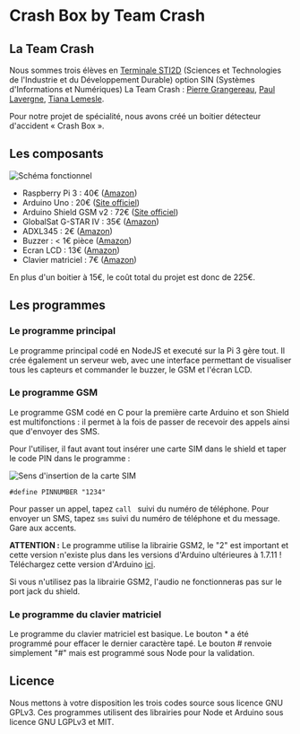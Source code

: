# Crash Box by Team Crash

## La Team Crash

Nous sommes trois élèves en [Terminale STI2D](http://www.onisep.fr/Choisir-mes-etudes/Au-lycee-au-CFA/Au-lycee-general-et-technologique/Les-bacs-technologiques/Le-bac-STI2D-sciences-et-technologies-de-l-industrie-et-du-developpement-durable) (Sciences et Technologies de l'Industrie et du Développement Durable) option SIN (Systèmes d'Informations et Numériques)
La Team Crash : [Pierre Grangereau](https://pierre.grangereau.fr/), [Paul Lavergne](https://pghofficiel.wixsite.com/paul-lavergne), [Tiana Lemesle](https://tianalemesle.github.io/).

Pour notre projet de spécialité, nous avons créé un boitier détecteur d'accident « Crash Box ».

## Les composants

![Schéma fonctionnel](https://cdn.rawgit.com/tianalemesle/crashbox/master/Fonctionnel_v3.1.png)

 - Raspberry Pi 3 : 40€ ([Amazon](https://www.amazon.fr/Raspberry-Pi-Carte-M%C3%A8re-Model/dp/B01CCOXV34/))
 - Arduino Uno : 20€ ([Site officiel](https://store.arduino.cc/arduino-uno-rev3))
 - Arduino Shield GSM v2 : 72€ ([Site officiel](https://store.arduino.cc/arduino-genuino/arduino-genuino-shields/arduino-gsm-shield-2-integrated-antenna))
 - GlobalSat G-STAR IV : 35€ ([Amazon](https://www.amazon.fr/USG-SiRFIV-USB-GPS-Receiver/dp/B008200LHW/))
 - ADXL345 : 2€ ([Amazon](https://www.amazon.fr/SODIAL-ADXL345-Digital-Acceleration-dinclinaison/dp/B00KBPR3E0/))
 - Buzzer : < 1€ pièce ([Amazon](https://www.amazon.fr/industrielle-buzzer-dalarme-avertisseur-sonore/dp/B00W8YEG8S/))
 - Ecran LCD : 13€ ([Amazon](https://www.amazon.fr/SunFounder-Serial-Module-Arduino-Mega2560/dp/B01GPUMP9C/))
 - Clavier matriciel : 7€ ([Amazon](https://www.amazon.fr/Spiratronics-SM2-012-Clavier-matriciel-3x4/dp/B0093Z58VE))

En plus d'un boitier à 15€, le coût total du projet est donc de 225€.

## Les programmes

### Le programme principal

Le programme principal codé en NodeJS et executé sur la Pi 3 gère tout.
Il crée également un serveur web, avec une interface permettant de visualiser tous les capteurs et commander le buzzer, le GSM et l'écran LCD.

### Le programme GSM

Le programme GSM codé en C pour la première carte Arduino et son Shield est multifonctions : il permet à la fois de passer de recevoir des appels ainsi que d'envoyer des SMS.

Pour l'utiliser, il faut avant tout insérer une carte SIM dans le shield et taper le code PIN dans le programme :

![Sens d'insertion de la carte SIM](https://cdn.rawgit.com/tianalemesle/crashbox/master/images/Arduino%20GSM%202.jpg)

    #define PINNUMBER "1234"

Pour passer un appel, tapez `call ` suivi du numéro de téléphone.
Pour envoyer un SMS, tapez `sms` suivi du numéro de téléphone et du message. Gare aux accents.

**ATTENTION :** Le programme utilise la librairie GSM2, le "2" est important et cette version n'existe plus dans les versions d'Arduino ultérieures à 1.7.11 ! Téléchargez cette version d'Arduino [ici](http://www.arduino.org/previous-releases).

Si vous n'utilisez pas la librairie GSM2, l'audio ne fonctionneras pas sur le port jack du shield.

### Le programme du clavier matriciel

Le programme du clavier matriciel est basique.
Le bouton * a été programmé pour effacer le dernier caractère tapé.
Le bouton # renvoie simplement "#" mais est programmé sous Node pour la validation.

## Licence

Nous mettons à votre disposition les trois codes source sous licence GNU GPLv3.
Ces programmes utilisent des librairies pour Node et Arduino sous licence GNU LGPLv3 et MIT.
